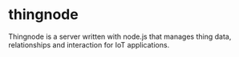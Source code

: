thingnode
=========

Thingnode is a server written with node.js that manages thing data, relationships and interaction for IoT applications.
